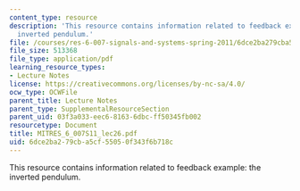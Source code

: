 ```yaml
---
content_type: resource
description: 'This resource contains information related to feedback example: the
  inverted pendulum.'
file: /courses/res-6-007-signals-and-systems-spring-2011/6dce2ba279cba5cf55050f343f6b718c_MITRES_6_007S11_lec26.pdf
file_size: 513368
file_type: application/pdf
learning_resource_types:
- Lecture Notes
license: https://creativecommons.org/licenses/by-nc-sa/4.0/
ocw_type: OCWFile
parent_title: Lecture Notes
parent_type: SupplementalResourceSection
parent_uid: 03f3a033-eec6-8163-6dbc-ff50345fb002
resourcetype: Document
title: MITRES_6_007S11_lec26.pdf
uid: 6dce2ba2-79cb-a5cf-5505-0f343f6b718c
---
```

This resource contains information related to feedback example: the inverted pendulum.